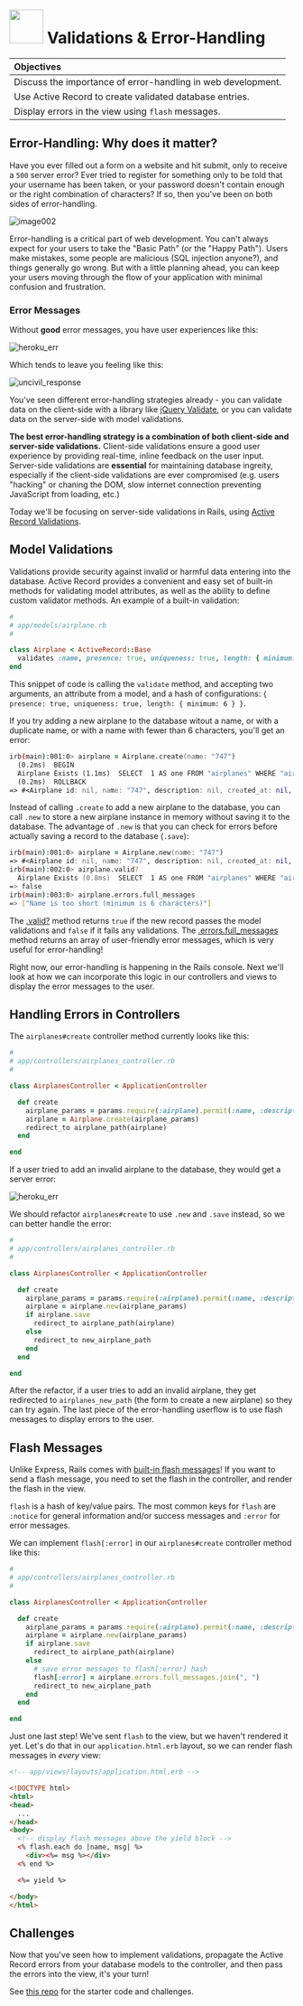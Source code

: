 # <img src="https://cloud.githubusercontent.com/assets/7833470/10899314/63829980-8188-11e5-8cdd-4ded5bcb6e36.png" height="60"> Validations &amp; Error-Handling

| Objectives |
|:--- |
| Discuss the importance of error-handling in web development. |
| Use Active Record to create validated database entries. |
| Display errors in the view using `flash` messages. |

## Error-Handling: Why does it matter?

Have you ever filled out a form on a website and hit submit, only to receive a `500` server error? Ever tried to register for something only to be told that your username has been taken, or your password doesn't contain enough or the right combination of characters? If so, then you've been on both sides of error-handling.

![image002](https://cloud.githubusercontent.com/assets/7833470/11665972/e333daa4-9d9e-11e5-866b-4e146f92671d.gif)

Error-handling is a critical part of web development. You can't always expect for your users to take the "Basic Path" (or the "Happy Path"). Users make mistakes, some people are malicious (SQL injection anyone?), and things generally go wrong. But with a little planning ahead, you can keep your users moving through the flow of your application with minimal confusion and frustration.

### Error Messages

Without **good** error messages, you have user experiences like this:

![heroku_err](https://cloud.githubusercontent.com/assets/7833470/11666054/50c8dede-9d9f-11e5-8484-7f547b224638.png)

Which tends to leave you feeling like this:

![uncivil_response](https://cloud.githubusercontent.com/assets/7833470/11666081/75a502f0-9d9f-11e5-9d51-3c71a5bc3dcf.gif)

You've seen different error-handling strategies already - you can validate data on the client-side with a library like <a href="http://jqueryvalidation.org" target="_blank">jQuery Validate</a>, or you can validate data on the server-side with model validations.

**The best error-handling strategy is a combination of both client-side and server-side validations.** Client-side validations ensure a good user experience by providing real-time, inline feedback on the user input. Server-side validations are **essential** for maintaining database ingreity, especially if the client-side validations are ever compromised (e.g. users "hacking" or chaning the DOM, slow internet connection preventing JavaScript from loading, etc.)

Today we'll be focusing on server-side validations in Rails, using <a href="http://guides.rubyonrails.org/active_record_validations.html" target="_blank">Active Record Validations</a>.

## Model Validations

Validations provide security against invalid or harmful data entering into the database. Active Record provides a convenient and easy set of built-in methods for validating model attributes, as well as the ability to define custom validator methods. An example of a built-in validation:

```ruby
#
# app/models/airplane.rb
#

class Airplane < ActiveRecord::Base
  validates :name, presence: true, uniqueness: true, length: { minimum: 6 }
end
```

This snippet of code is calling the `validate` method, and accepting two arguments, an attribute from a model, and a hash of configurations: `{ presence: true, uniqueness: true, length: { minimum: 6 } }`.

If you try adding a new airplane to the database witout a name, or with a duplicate name, or with a name with fewer than 6 characters, you'll get an error:

```zsh
irb(main):001:0> airplane = Airplane.create(name: "747")
  (0.2ms)  BEGIN
  Airplane Exists (1.1ms)  SELECT  1 AS one FROM "airplanes" WHERE "airplanes"."name" = '747' LIMIT 1
  (0.2ms)  ROLLBACK
=> #<Airplane id: nil, name: "747", description: nil, created_at: nil, updated_at: nil>
```

Instead of calling `.create` to add a new airplane to the database, you can call `.new` to store a new airplane instance in memory without saving it to the database. The advantage of `.new` is that you can check for errors before actually saving a record to the database (`.save`):

```zsh
irb(main):001:0> airplane = Airplane.new(name: "747")
=> #<Airplane id: nil, name: "747", description: nil, created_at: nil, updated_at: nil>
irb(main):002:0> airplane.valid?
  Airplane Exists (0.8ms)  SELECT  1 AS one FROM "airplanes" WHERE "airplanes"."name" = '747' LIMIT 1
=> false
irb(main):003:0> airplane.errors.full_messages
=> ["Name is too short (minimum is 6 characters)"]
```

The <a href="http://edgeguides.rubyonrails.org/active_record_validations.html#valid-questionmark-and-invalid-questionmark" target="_blank">.valid?</a> method returns `true` if the new record passes the model validations and `false` if it fails any validations. The <a href="http://edgeguides.rubyonrails.org/active_record_validations.html#errors-add" target="_blank">.errors.full_messages</a> method returns an array of user-friendly error messages, which is very useful for error-handling!

Right now, our error-handling is happening in the Rails console. Next we'll look at how we can incorporate this logic in our controllers and views to display the error messages to the user.

## Handling Errors in Controllers

The `airplanes#create` controller method currently looks like this:

```ruby
#
# app/controllers/airplanes_controller.rb
#

class AirplanesController < ApplicationController

  def create
    airplane_params = params.require(:airplane).permit(:name, :description)
    airplane = Airplane.create(airplane_params)
    redirect_to airplane_path(airplane)
  end

end
```

If a user tried to add an invalid airplane to the database, they would get a server error:

![heroku_err](https://cloud.githubusercontent.com/assets/7833470/11666054/50c8dede-9d9f-11e5-8484-7f547b224638.png)

We should refactor `airplanes#create` to use `.new` and `.save` instead, so we can better handle the error:

```ruby
#
# app/controllers/airplanes_controller.rb
#

class AirplanesController < ApplicationController

  def create
    airplane_params = params.require(:airplane).permit(:name, :description)
    airplane = airplane.new(airplane_params)
    if airplane.save
      redirect_to airplane_path(airplane)
    else
      redirect_to new_airplane_path
    end  
  end

end
```

After the refactor, if a user tries to add an invalid airplane, they get redirected to `airplanes_new_path` (the form to create a new airplane) so they can try again. The last piece of the error-handling userflow is to use flash messages to display errors to the user.

## Flash Messages

Unlike Express, Rails comes with <a href="http://api.rubyonrails.org/classes/ActionDispatch/Flash.html" target="_blank">built-in flash messages</a>! If you want to send a flash message, you need to set the flash in the controller, and render the flash in the view.

`flash` is a hash of key/value pairs. The most common keys for `flash` are `:notice` for general information and/or success messages and `:error` for error messages.

We can implement `flash[:error]` in our `airplanes#create` controller method like this:

```ruby
#
# app/controllers/airplanes_controller.rb
#

class AirplanesController < ApplicationController

  def create
    airplane_params = params.require(:airplane).permit(:name, :description)
    airplane = airplane.new(airplane_params)
    if airplane.save
      redirect_to airplane_path(airplane)
    else
      # save error messages to flash[:error] hash
      flash[:error] = airplane.errors.full_messages.join(", ")
      redirect_to new_airplane_path
    end  
  end

end
```

Just one last step! We've sent `flash` to the view, but we haven't rendered it yet. Let's do that in our `application.html.erb` layout, so we can render flash messages in *every* view:

```html
<!-- app/views/layouts/application.html.erb -->

<!DOCTYPE html>
<html>
<head>
  ...
</head>
<body>
  <!-- display flash messages above the yield block -->
  <% flash.each do |name, msg| %>
    <div><%= msg %></div>
  <% end %>

  <%= yield %>

</body>
</html>
```

## Challenges

Now that you've seen how to implement validations, propagate the Active Record errors from your database models to the controller, and then pass the errors into the view, it's your turn!

See <a href="https://github.com/sf-wdi-24/rails_validations_errors" target="_blank">this repo</a> for the starter code and challenges.